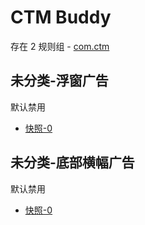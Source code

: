 # CTM Buddy

存在 2 规则组 - [com.ctm](/src/apps/com.ctm.ts)

## 未分类-浮窗广告

默认禁用

- [快照-0](https://i.gkd.li/i/13350575)

## 未分类-底部横幅广告

默认禁用

- [快照-0](https://i.gkd.li/i/13350612)
